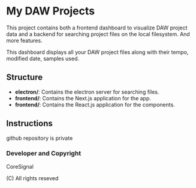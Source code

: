
# My DAW Projects

This project contains both a frontend dashboard to visualize DAW project data and a backend for searching project files on the local filesystem. And more features.

This dashboard displays all your DAW project files along with their tempo, modified date, samples used.

## Structure

- **electron/**: Contains the electron server for searching files.
- **frontend/**: Contains the Next.js application for the app.
- **frontend/**: Contains the React.js application for the components.

## Instructions

github repository is private

### Developer and Copyright

CoreSignal

(C) All rights reseved
